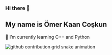 ### Hi there 👋

## My name is Ömer Kaan Coşkun



🌱 I’m currently learning C++ and Python 

![github contribution grid snake animation](https://raw.githubusercontent.com/Kazuto-Kawahara/Kazuto-Kawahara-snk/8242ccc57d26f33d60afaa25a4c367815707ef7e/github-contribution-grid-snake.svg)

<!--
**Kazuto-Kawahara/Kazuto-Kawahara** is a ✨ _special_ ✨ repository because its `README.md` (this file) appears on your GitHub profile.

Here are some ideas to get you started:

- 🔭 I’m currently working on ...
- 🌱 I’m currently learning ...
- 👯 I’m looking to collaborate on ...
- 🤔 I’m looking for help with ...
- 💬 Ask me about ...
- 📫 How to reach me: ...
- 😄 Pronouns: ...
- ⚡ Fun fact: ...
-->

